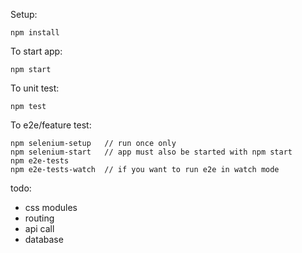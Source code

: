 Setup:
```
npm install
```

To start app:
```
npm start
```

To unit test:
```
npm test
```

To e2e/feature test:
```
npm selenium-setup   // run once only
npm selenium-start   // app must also be started with npm start
npm e2e-tests
npm e2e-tests-watch  // if you want to run e2e in watch mode
```

todo:

- css modules
- routing
- api call
- database
